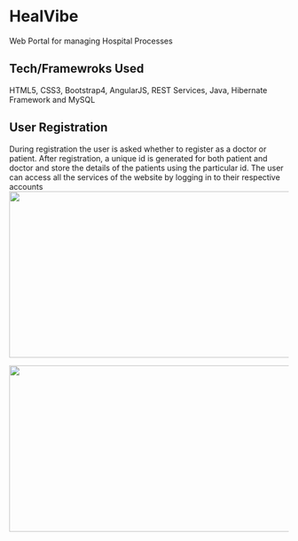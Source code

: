 # HealVibe
Web Portal for managing Hospital Processes

## Tech/Framewroks Used
HTML5, CSS3, Bootstrap4,  AngularJS, REST
Services, Java, Hibernate Framework and MySQL

## User Registration
During registration the user is asked whether to register as a doctor or patient. After registration, a unique id is generated for both patient and doctor and store the details of the patients using the particular id. The user can access all the services of the website by logging in to their respective accounts
<img src="https://github.com/sanjoliwatts/HealVibe/tree/master/src/main/webapp/img/RegisterAsPatient.png" width="600" height="300"/>



<img src="https://github.com/sanjoliwatts/HealVibe/tree/master/src/main/webapp/img/brain.png" width="600" height="300"/>



<!-- <img src="https://github.com/sanjoliwatts/HealVibe/tree/master/src/main/webapp/img/brain.png" width="600" height="300"/> -->
